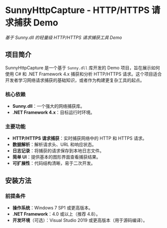 # SunnyHttpCapture - HTTP/HTTPS 请求捕获 Demo


*基于 Sunny.dll 的轻量级 HTTP/HTTPS 请求捕获工具 Demo*

## 项目简介

SunnyHttpCapture 是一个基于 `Sunny.dll` 库开发的 Demo 项目，旨在展示如何使用 C# 和 .NET Framework 4.x 捕获和分析 HTTP/HTTPS 请求。这个项目适合开发者学习网络请求捕获的基础知识，或者作为构建更复杂工具的起点。

### 核心依赖
- **Sunny.dll**：一个强大的网络捕获库。
- **.NET Framework 4.x**：目标运行时环境。

### 主要功能
- **HTTP/HTTPS 请求捕获**：实时捕获网络中的 HTTP 和 HTTPS 请求。
- **数据解析**：解析请求头、URL 和响应状态。
- **日志记录**：将捕获的请求保存到本地日志文件。
- **简单 UI**：提供基本的图形界面查看捕获结果。
- **可扩展性**：代码结构清晰，易于二次开发。

## 安装方法

### 前提条件
- **操作系统**：Windows 7 SP1 或更高版本。
- **.NET Framework**：4.0 或以上（推荐 4.8）。
- **开发环境**（可选）：Visual Studio 2019 或更高版本（用于源码编译）。

